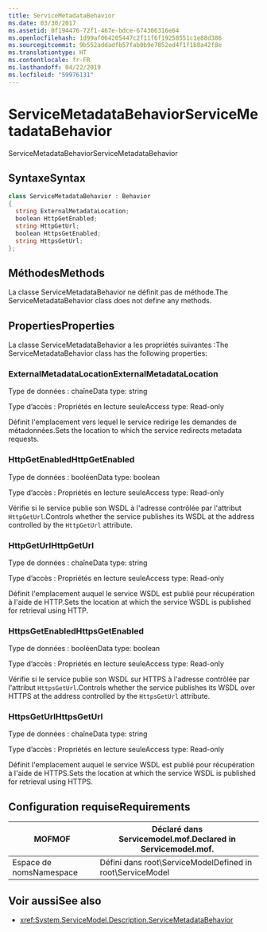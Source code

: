 ```yaml
---
title: ServiceMetadataBehavior
ms.date: 03/30/2017
ms.assetid: 0f194476-72f1-467e-bdce-674306316e64
ms.openlocfilehash: 1d99af064205447c2f11f6f19258551c1e88d386
ms.sourcegitcommit: 9b552addadfb57fab0b9e7852ed4f1f1b8a42f8e
ms.translationtype: HT
ms.contentlocale: fr-FR
ms.lasthandoff: 04/22/2019
ms.locfileid: "59976131"
---
```

# <a name="servicemetadatabehavior"></a><span data-ttu-id="7a13f-102">ServiceMetadataBehavior</span><span class="sxs-lookup"><span data-stu-id="7a13f-102">ServiceMetadataBehavior</span></span>
<span data-ttu-id="7a13f-103">ServiceMetadataBehavior</span><span class="sxs-lookup"><span data-stu-id="7a13f-103">ServiceMetadataBehavior</span></span>  
  
## <a name="syntax"></a><span data-ttu-id="7a13f-104">Syntaxe</span><span class="sxs-lookup"><span data-stu-id="7a13f-104">Syntax</span></span>  
  
```csharp
class ServiceMetadataBehavior : Behavior  
{  
  string ExternalMetadataLocation;  
  boolean HttpGetEnabled;  
  string HttpGetUrl;  
  boolean HttpsGetEnabled;  
  string HttpsGetUrl;  
};  
```  
  
## <a name="methods"></a><span data-ttu-id="7a13f-105">Méthodes</span><span class="sxs-lookup"><span data-stu-id="7a13f-105">Methods</span></span>  
 <span data-ttu-id="7a13f-106">La classe ServiceMetadataBehavior ne définit pas de méthode.</span><span class="sxs-lookup"><span data-stu-id="7a13f-106">The ServiceMetadataBehavior class does not define any methods.</span></span>  
  
## <a name="properties"></a><span data-ttu-id="7a13f-107">Properties</span><span class="sxs-lookup"><span data-stu-id="7a13f-107">Properties</span></span>  
 <span data-ttu-id="7a13f-108">La classe ServiceMetadataBehavior a les propriétés suivantes :</span><span class="sxs-lookup"><span data-stu-id="7a13f-108">The ServiceMetadataBehavior class has the following properties:</span></span>  
  
### <a name="externalmetadatalocation"></a><span data-ttu-id="7a13f-109">ExternalMetadataLocation</span><span class="sxs-lookup"><span data-stu-id="7a13f-109">ExternalMetadataLocation</span></span>  
 <span data-ttu-id="7a13f-110">Type de données : chaîne</span><span class="sxs-lookup"><span data-stu-id="7a13f-110">Data type: string</span></span>  
  
 <span data-ttu-id="7a13f-111">Type d’accès : Propriétés en lecture seule</span><span class="sxs-lookup"><span data-stu-id="7a13f-111">Access type: Read-only</span></span>  
  
 <span data-ttu-id="7a13f-112">Définit l'emplacement vers lequel le service redirige les demandes de métadonnées.</span><span class="sxs-lookup"><span data-stu-id="7a13f-112">Sets the location to which the service redirects metadata requests.</span></span>  
  
### <a name="httpgetenabled"></a><span data-ttu-id="7a13f-113">HttpGetEnabled</span><span class="sxs-lookup"><span data-stu-id="7a13f-113">HttpGetEnabled</span></span>  
 <span data-ttu-id="7a13f-114">Type de données : booléen</span><span class="sxs-lookup"><span data-stu-id="7a13f-114">Data type: boolean</span></span>  
  
 <span data-ttu-id="7a13f-115">Type d’accès : Propriétés en lecture seule</span><span class="sxs-lookup"><span data-stu-id="7a13f-115">Access type: Read-only</span></span>  
  
 <span data-ttu-id="7a13f-116">Vérifie si le service publie son WSDL à l'adresse contrôlée par l'attribut `HttpGetUrl`.</span><span class="sxs-lookup"><span data-stu-id="7a13f-116">Controls whether the service publishes its WSDL at the address controlled by the `HttpGetUrl` attribute.</span></span>  
  
### <a name="httpgeturl"></a><span data-ttu-id="7a13f-117">HttpGetUrl</span><span class="sxs-lookup"><span data-stu-id="7a13f-117">HttpGetUrl</span></span>  
 <span data-ttu-id="7a13f-118">Type de données : chaîne</span><span class="sxs-lookup"><span data-stu-id="7a13f-118">Data type: string</span></span>  
  
 <span data-ttu-id="7a13f-119">Type d’accès : Propriétés en lecture seule</span><span class="sxs-lookup"><span data-stu-id="7a13f-119">Access type: Read-only</span></span>  
  
 <span data-ttu-id="7a13f-120">Définit l'emplacement auquel le service WSDL est publié pour récupération à l'aide de HTTP.</span><span class="sxs-lookup"><span data-stu-id="7a13f-120">Sets the location at which the service WSDL is published for retrieval using HTTP.</span></span>  
  
### <a name="httpsgetenabled"></a><span data-ttu-id="7a13f-121">HttpsGetEnabled</span><span class="sxs-lookup"><span data-stu-id="7a13f-121">HttpsGetEnabled</span></span>  
 <span data-ttu-id="7a13f-122">Type de données : booléen</span><span class="sxs-lookup"><span data-stu-id="7a13f-122">Data type: boolean</span></span>  
  
 <span data-ttu-id="7a13f-123">Type d’accès : Propriétés en lecture seule</span><span class="sxs-lookup"><span data-stu-id="7a13f-123">Access type: Read-only</span></span>  
  
 <span data-ttu-id="7a13f-124">Vérifie si le service publie son WSDL sur HTTPS à l'adresse contrôlée par l'attribut `HttpsGetUrl`.</span><span class="sxs-lookup"><span data-stu-id="7a13f-124">Controls whether the service publishes its WSDL over HTTPS at the address controlled by the `HttpsGetUrl` attribute.</span></span>  
  
### <a name="httpsgeturl"></a><span data-ttu-id="7a13f-125">HttpsGetUrl</span><span class="sxs-lookup"><span data-stu-id="7a13f-125">HttpsGetUrl</span></span>  
 <span data-ttu-id="7a13f-126">Type de données : chaîne</span><span class="sxs-lookup"><span data-stu-id="7a13f-126">Data type: string</span></span>  
  
 <span data-ttu-id="7a13f-127">Type d’accès : Propriétés en lecture seule</span><span class="sxs-lookup"><span data-stu-id="7a13f-127">Access type: Read-only</span></span>  
  
 <span data-ttu-id="7a13f-128">Définit l'emplacement auquel le service WSDL est publié pour récupération à l'aide de HTTPS.</span><span class="sxs-lookup"><span data-stu-id="7a13f-128">Sets the location at which the service WSDL is published for retrieval using HTTPS.</span></span>  
  
## <a name="requirements"></a><span data-ttu-id="7a13f-129">Configuration requise</span><span class="sxs-lookup"><span data-stu-id="7a13f-129">Requirements</span></span>  
  
|<span data-ttu-id="7a13f-130">MOF</span><span class="sxs-lookup"><span data-stu-id="7a13f-130">MOF</span></span>|<span data-ttu-id="7a13f-131">Déclaré dans Servicemodel.mof.</span><span class="sxs-lookup"><span data-stu-id="7a13f-131">Declared in Servicemodel.mof.</span></span>|  
|---------|-----------------------------------|  
|<span data-ttu-id="7a13f-132">Espace de noms</span><span class="sxs-lookup"><span data-stu-id="7a13f-132">Namespace</span></span>|<span data-ttu-id="7a13f-133">Défini dans root\ServiceModel</span><span class="sxs-lookup"><span data-stu-id="7a13f-133">Defined in root\ServiceModel</span></span>|  
  
## <a name="see-also"></a><span data-ttu-id="7a13f-134">Voir aussi</span><span class="sxs-lookup"><span data-stu-id="7a13f-134">See also</span></span>

- <xref:System.ServiceModel.Description.ServiceMetadataBehavior>
